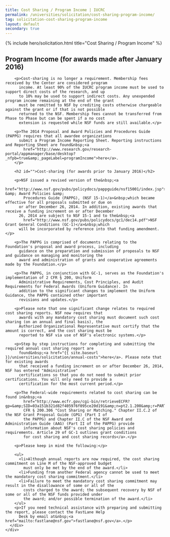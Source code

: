 ```yaml
---
title: Cost Sharing / Program Income | IUCRC
permalink: /universities/solicitation/cost-sharing-program-income/
tag: solicitation-cost-sharing-program-income
layout: default
secondary: true
---
```


{% include hero/solicitation.html title="Cost Sharing / Program Income" %}

  <div class="content-block">
    <div class="container">
      <div class="content-block__inner">
        <h2 id="">Program Income (for awards made after January 2016)</h2>

        <p>Cost-sharing is no longer a requirement. Membership fees received by the Center are considered program
          income. At least 90% of the IUCRC program income must be used to support direct costs of the research, and up
          to 10% may be used to support indirect costs. Any unexpended program income remaining at the end of the grant
          must be remitted to NSF by crediting costs otherwise chargeable against the grant or if that is not possible
          returned to the NSF. Membership fees cannot be transferred from Phase to Phase but can be spent if a no cost
          extension is requested while NSF funds are still available.</p>

        <p>The 2014 Proposal and Award Policies and Procedures Guide (PAPPG) requires that all awardee organizations
          submit a Program Income Reporting Sheet. Reporting instructions and Reporting Sheet are found&nbsp;<a
            href="http://www.research.gov/research-portal/appmanager/base/desktop?_nfpb=true&amp;_pageLabel=programIncome">here</a>.
        </p>

        <h2 id="">Cost-sharing (for awards prior to January 2016)</h2>

        <p>NSF issued a revised version of the&nbsp;<a
            href="http://www.nsf.gov/pubs/policydocs/pappguide/nsf15001/index.jsp">Proposal &amp; Award Policies &amp;
            Procedures Guide (PAPPG), (NSF 15-1)</a>&nbsp;which became effective for all proposals submitted or due on
          or after December 26, 2014. In addition, existing awards that receive a funding increment on or after December
          26, 2014 are subject to NSF 15-1 and to the&nbsp;<a
            href="http://www.nsf.gov/pubs/policydocs/gc1/dec14.pdf">NSF Grant General Conditions (GC-1)</a>&nbsp;which
          will be incorporated by reference into that funding amendment.</p>

        <p>The PAPPG is comprised of documents relating to the Foundation's proposal and award process, including
          guidance on the preparation and submission of proposals to NSF and guidance on managing and monitoring the
          award and administration of grants and cooperative agreements made by the Foundation.</p>

        <p>The PAPPG, in conjunction with GC-1, serves as the Foundation's implementation of 2 CFR § 200, Uniform
          Administrative Requirements, Cost Principles, and Audit Requirements for Federal Awards (Uniform Guidance). In
          addition to the significant changes to implement the Uniform Guidance, the PAPPG contained other important
          revisions and updates.</p>

        <p>Please note that one significant change relates to required cost sharing reports. NSF now requires that
          awards with any mandatory cost sharing must document such cost sharing (on an annual and final basis), the
          Authorized Organizational Representative must certify that the amount is correct, and the cost sharing must be
          reported to NSF via use of NSF's electronic systems.</p>

        <p>Step by step instructions for completing and submitting the required annual cost sharing report are
          found&nbsp;<a href="{{ site.baseurl }}/universities/solicitation/annual-costs">here</a>. Please note that for existing awards
          that received a funding increment on or after December 26, 2014, NSF has entered "Administrative"
          certifications so that you do not need to submit prior certifications. You will only need to provide a
          certification for the most current period.</p>

        <p>The Federal-wide requirements related to cost sharing can be found in&nbsp;<a
            href="http://www.ecfr.gov/cgi-bin/retrieveECFR?gp=&amp;SID=03a151b321d82f405976f095ce20d191&amp;n=pt2.1.200&amp;r=PART&amp;ty=HTML#se2.1.200_1306">2
            CFR § 200.306 "Cost Sharing or Matching." Chapter II.C.2 of the NSF Grant Proposal Guide (GPG) (Part I of
            the PAPPG) and Chapter II.C of the NSF Award and Administration Guide (AAG) (Part II of the PAPPG) provide
            information about NSF's cost sharing policies and requirements. Article 29 of GC-1 outlines grant conditions
            for cost sharing and cost sharing records</a>.</p>

        <p>Please keep in mind the following:</p>

        <ul>
          <li>Although annual reports are now required, the cost sharing commitment on Line M of the NSF-approved budget
            must only be met by the end of the award.</li>
          <li>Funding from another Federal agency cannot be used to meet the mandatory cost sharing commitment.</li>
          <li>Failure to meet the mandatory cost sharing commitment may result in the disallowance of some or all of the
            costs charged to the award; the subsequent recovery by NSF of some or all of the NSF funds provided under
            the award; and/or possible termination of the award.</li>
        </ul>
        <p>If you need technical assistance with preparing and submitting the report, please contact the FastLane Help
          Desk by email at&nbsp;<a href="mailto:fastlane@nsf.gov">fastlane@nsf.gov</a>.</p>
      </div>
    </div>
  </div>